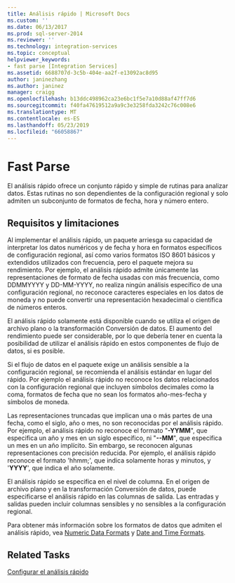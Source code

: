 ```yaml
---
title: Análisis rápido | Microsoft Docs
ms.custom: ''
ms.date: 06/13/2017
ms.prod: sql-server-2014
ms.reviewer: ''
ms.technology: integration-services
ms.topic: conceptual
helpviewer_keywords:
- fast parse [Integration Services]
ms.assetid: 6688707d-3c5b-404e-aa2f-e13092ac8d95
author: janinezhang
ms.author: janinez
manager: craigg
ms.openlocfilehash: b13ddc498962ca23e6bc1f5e7a10d88af47ff7d6
ms.sourcegitcommit: f40fa47619512a9a9c3e3258fda3242c76c008e6
ms.translationtype: MT
ms.contentlocale: es-ES
ms.lasthandoff: 05/23/2019
ms.locfileid: "66058867"
---
```

# <a name="fast-parse"></a>Fast Parse
  El análisis rápido ofrece un conjunto rápido y simple de rutinas para analizar datos. Estas rutinas no son dependientes de la configuración regional y solo admiten un subconjunto de formatos de fecha, hora y número entero.  
  
## <a name="requirements-and-limitations"></a>Requisitos y limitaciones  
 Al implementar el análisis rápido, un paquete arriesga su capacidad de interpretar los datos numéricos y de fecha y hora en formatos específicos de configuración regional, así como varios formatos ISO 8601 básicos y extendidos utilizados con frecuencia, pero el paquete mejora su rendimiento. Por ejemplo, el análisis rápido admite únicamente las representaciones de formato de fecha usadas con más frecuencia, como DDMMYYYY y DD-MM-YYYY, no realiza ningún análisis específico de una configuración regional, no reconoce caracteres especiales en los datos de moneda y no puede convertir una representación hexadecimal o científica de números enteros.  
  
 El análisis rápido solamente está disponible cuando se utiliza el origen de archivo plano o la transformación Conversión de datos. El aumento del rendimiento puede ser considerable, por lo que debería tener en cuenta la posibilidad de utilizar el análisis rápido en estos componentes de flujo de datos, si es posible.  
  
 Si el flujo de datos en el paquete exige un análisis sensible a la configuración regional, se recomienda el análisis estándar en lugar del rápido. Por ejemplo el análisis rápido no reconoce los datos relacionados con la configuración regional que incluyen símbolos decimales como la coma, formatos de fecha que no sean los formatos año-mes-fecha y símbolos de moneda.  
  
 Las representaciones truncadas que implican una o más partes de una fecha, como el siglo, año o mes, no son reconocidas por el análisis rápido. Por ejemplo, el análisis rápido no reconoce el formato "**-YYMM**", que especifica un año y mes en un siglo específico, ni "**--MM**", que especifica un mes en un año implícito. Sin embargo, se reconocen algunas representaciones con precisión reducida. Por ejemplo, el análisis rápido reconoce el formato 'hhmm;', que indica solamente horas y minutos, y '**YYYY**', que indica el año solamente.  
  
 El análisis rápido se especifica en el nivel de columna. En el origen de archivo plano y en la transformación Conversión de datos, puede especificarse el análisis rápido en las columnas de salida. Las entradas y salidas pueden incluir columnas sensibles y no sensibles a la configuración regional.  
  
 Para obtener más información sobre los formatos de datos que admiten el análisis rápido, vea [Numeric Data Formats](../../2014/integration-services/numeric-data-formats.md) y [Date and Time Formats](../../2014/integration-services/date-and-time-formats.md).  
  
## <a name="related-tasks"></a>Related Tasks  
 [Configurar el análisis rápido](../../2014/integration-services/set-fast-parse.md)  
  
  
